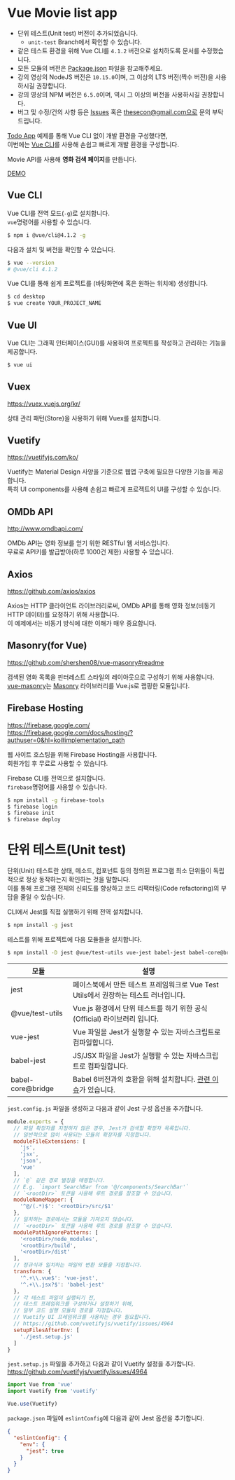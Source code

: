 # Vue Movie list app

- 단위 테스트(Unit test) 버전이 추가되었습니다.
  - `unit-test` Branch에서 확인할 수 있습니다.
- 같은 테스트 환경을 위해 Vue CLI를 `4.1.2` 버전으로 설치하도록 문서를 수정했습니다.
- 모든 모듈의 버전은 [Package.json](https://github.com/parkyuseok/Vue-Movie-app/blob/master/package.json) 파일을 참고해주세요.
- 강의 영상의 NodeJS 버전은 `10.15.0`이며, 그 이상의 LTS 버전(짝수 버전)을 사용하시길 권장합니다.
- 강의 영상의 NPM 버전은 `6.5.0`이며, 역시 그 이상의 버전을 사용하시길 권장합니다.
- 버그 및 수정/건의 사항 등은 [Issues](https://github.com/parkyuseok/Vue-Movie-app/issues) 혹은 thesecon@gmail.com으로 문의 부탁드립니다.

[Todo App](https://github.com/parkyuseok/Vue-Todo-app) 예제를 통해 Vue CLI 없이 개발 환경을 구성했다면,<br>
이번에는 [Vue CLI](https://cli.vuejs.org/)를 사용해 손쉽고 빠르게 개발 환경을 구성합니다.<br>

Movie API를 사용해 <strong>영화 검색 페이지</strong>를 만듭니다.

[DEMO](https://vue-movie-app-93d9b.web.app/)

## Vue CLI

Vue CLI를 전역 모드(`-g`)로 설치합니다.<br>
`vue`명령어를 사용할 수 있습니다.

```bash
$ npm i @vue/cli@4.1.2 -g
```

다음과 설치 및 버전을 확인할 수 있습니다.

```bash
$ vue --version
# @vue/cli 4.1.2
```

Vue CLI를 통해 쉽게 프로젝트를 (바탕화면에 혹은 원하는 위치에) 생성합니다.

```bash
$ cd desktop
$ vue create YOUR_PROJECT_NAME
```

## Vue UI

Vue CLI는 그래픽 인터페이스(GUI)를 사용하여 프로젝트를 작성하고 관리하는 기능을 제공합니다.

```bash
$ vue ui
```

## Vuex

https://vuex.vuejs.org/kr/

상태 관리 패턴(Store)을 사용하기 위해 Vuex를 설치합니다.

## Vuetify

https://vuetifyjs.com/ko/

Vuetify는 Material Design 사양을 기준으로 웹앱 구축에 필요한 다양한 기능을 제공합니다.<br>
특히 UI components를 사용해 손쉽고 빠르게 프로젝트의 UI를 구성할 수 있습니다.

## OMDb API

http://www.omdbapi.com/

OMDb API는 영화 정보를 얻기 위한 RESTful 웹 서비스입니다.<br>
무료로 API키를 발급받아(하루 1000건 제한) 사용할 수 있습니다.

## Axios

https://github.com/axios/axios

Axios는 HTTP 클라이언트 라이브러리로써, OMDb API를 통해 영화 정보(비동기 HTTP 데이터)를 요청하기 위해 사용합니다.<br>
이 예제에서는 비동기 방식에 대한 이해가 매우 중요합니다.

## Masonry(for Vue)

https://github.com/shershen08/vue-masonry#readme

검색된 영화 목록을 핀터레스트 스타일의 레이아웃으로 구성하기 위해 사용합니다.<br>
[vue-masonry](https://github.com/shershen08/vue-masonry#readme)는 [Masonry](https://masonry.desandro.com/) 라이브러리를 Vue.js로 랩핑한 모듈입니다.

## Firebase Hosting

https://firebase.google.com/<br>
https://firebase.google.com/docs/hosting/?authuser=0&hl=ko#implementation_path

웹 사이트 호스팅을 위해 Firebase Hosting을 사용합니다.<br>
회원가입 후 무료로 사용할 수 있습니다.<br>

Firebase CLI를 전역으로 설치합니다.<br>
`firebase`명령어를 사용할 수 있습니다.

```bash
$ npm install -g firebase-tools
$ firebase login
$ firebase init
$ firebase deploy
```

# 단위 테스트(Unit test)

단위(Unit) 테스트란 상태, 메소드, 컴포넌트 등의 정의된 프로그램 최소 단위들이 독립적으로 정상 동작하는지 확인하는 것을 말합니다.<br>
이를 통해 프로그램 전체의 신뢰도를 향상하고 코드 리팩터링(Code refactoring)의 부담을 줄일 수 있습니다.

CLI에서 Jest를 직접 실행하기 위해 전역 설치합니다.

```bash
$ npm install -g jest
```

테스트를 위해 프로젝트에 다음 모듈들을 설치합니다.

```bash
$ npm install -D jest @vue/test-utils vue-jest babel-jest babel-core@bridge
```

모듈 | 설명
--|--
jest | 페이스북에서 만든 테스트 프레임워크로 Vue Test Utils에서 권장하는 테스트 러너입니다.
@vue/test-utils | Vue.js 환경에서 단위 테스트를 하기 위한 공식(Official) 라이브러리 입니다.
vue-jest | Vue 파일을 Jest가 실행할 수 있는 자바스크립트로 컴파일합니다.
babel-jest | JS/JSX 파일을 Jest가 실행할 수 있는 자바스크립트로 컴파일합니다.
babel-core@bridge | Babel 6버전과의 호환을 위해 설치합니다. [관련 이슈](https://github.com/facebook/jest/issues/6913#issuecomment-417637086)가 있습니다.

`jest.config.js` 파일을 생성하고 다음과 같이 Jest 구성 옵션을 추가합니다.

```js
module.exports = {
  // 파일 확장자를 지정하지 않은 경우, Jest가 검색할 확장자 목록입니다.
  // 일반적으로 많이 사용되는 모듈의 확장자를 지정합니다.
  moduleFileExtensions: [
    'js',
    'jsx',
    'json',
    'vue'
  ],
  // `@` 같은 경로 별칭을 매핑합니다.
  // E.g. `import SearchBar from '@/components/SearchBar'`
  // `<rootDir>` 토큰을 사용해 루트 경로를 참조할 수 있습니다.
  moduleNameMapper: {
    '^@/(.*)$': '<rootDir>/src/$1'
  },
  // 일치하는 경로에서는 모듈을 가져오지 않습니다.
  // `<rootDir>` 토큰을 사용해 루트 경로를 참조할 수 있습니다.
  modulePathIgnorePatterns: [
    '<rootDir>/node_modules',
    '<rootDir>/build',
    '<rootDir>/dist'
  ],
  // 정규식과 일치하는 파일의 변환 모듈을 지정합니다.
  transform: {
    '^.+\\.vue$': 'vue-jest',
    '^.+\\.jsx?$': 'babel-jest'
  },
  // 각 테스트 파일이 실행되기 전,
  // 테스트 프레임워크를 구성하거나 설정하기 위해,
  // 일부 코드 실행 모듈의 경로를 지정합니다.
  // Vuetify UI 프레임워크를 사용하는 경우 필요합니다.
  // https://github.com/vuetifyjs/vuetify/issues/4964
  setupFilesAfterEnv: [
    './jest.setup.js'
  ]
}
```

`jest.setup.js` 파일을 추가하고 다음과 같이 Vuetify 설정을 추가합니다.
https://github.com/vuetifyjs/vuetify/issues/4964

```js
import Vue from 'vue'
import Vuetify from 'vuetify'

Vue.use(Vuetify)
```

`package.json` 파일에 `eslintConfig`에 다음과 같이 Jest 옵션을 추가합니다.

```json
{
  "eslintConfig": {
    "env": {
      "jest": true
    }
  }
}
```